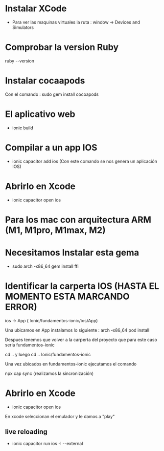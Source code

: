 # Instalar XCode

- Para ver las maquinas virtuales 
la ruta : window -> Devices and Simulators

# Comprobar la version Ruby
 ruby --version 

# Instalar cocaapods

Con el comando : sudo gem install cocoapods

# El aplicativo web

- ionic build

# Compilar a un app IOS

- ionic capacitor add ios (Con este comando se nos genera un aplicación IOS)

# Abrirlo en Xcode

- ionic capacitor open ios

# Para los mac con arquitectura ARM (M1, M1pro, M1max, M2)
# Necesitamos Instalar esta gema

- sudo arch -x86_64 gem install ffi

# Identificar la carperta IOS (HASTA EL MOMENTO ESTA MARCANDO ERROR)

ios -> App ( Ionic/fundamentos-ionic/ios/App)

Una ubicamos en App instalamos lo siguiente : arch -x86_64 pod install

Despues tenemos que volver a la carperta del proyecto que para este caso seria fundamentos-ionic

cd ..  y luego cd .. Ionic/fundamentos-ionic

Una vez ubicados en fundamentos-ionic ejecutamos el comando

npx cap sync (realizamos la sincronización)

# Abrirlo en Xcode

- ionic capacitor open ios

En xcode seleccionan el emulador y le damos a "play"


## live reloading

- ionic capacitor run ios -l --external